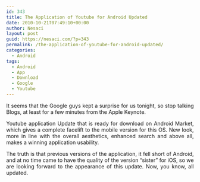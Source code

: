 ```yaml
---
id: 343
title: The Application of Youtube for Android Updated
date: 2010-10-21T07:49:10+00:00
author: Nesaci
layout: post
guid: https://nesaci.com/?p=343
permalink: /the-application-of-youtube-for-android-updated/
categories:
  - Android
tags:
  - Android
  - App
  - Download
  - Google
  - Youtube
---
```

<p style="text-align: justify;">
  It seems that the Google guys kept a surprise for us tonight, so stop talking Blogs, at least for a few minutes from the Apple Keynote.
</p>

<p style="text-align: justify;">
  Youtube application Update that is ready for download on Android Market, which gives a complete facelift to the mobile version for this OS. New look, more in line with the overall aesthetics, enhanced search and above all, makes a winning application usability.
</p>

<p style="text-align: justify;">
  The truth is that previous versions of the application, it fell short of Android, and at no time came to have the quality of the version &#8220;sister&#8221; for iOS, so we are looking forward to the appearance of this update. Now, you know, all updated.
</p>